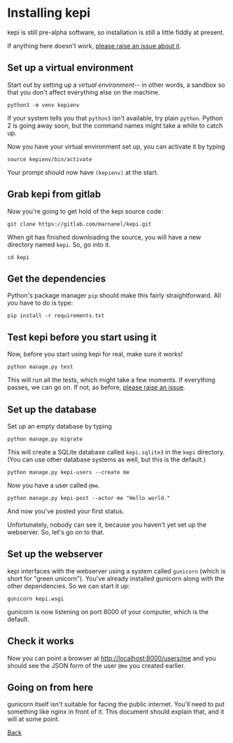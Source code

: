 Installing kepi
===============

kepi is still pre-alpha software, so installation is still a
little fiddly at present.

If anything here doesn't work, [please raise an issue about it](https://gitlab.com/marnanel/kepi/issues/new).

Set up a virtual environment
----------------------------

Start out by setting up a *virtual environment*-- in other words,
a sandbox so that you don't affect everything else on the machine.

```
python3 -m venv kepienv
```

If your system tells you that `python3` isn't available, try plain
`python`. Python 2 is going away soon, but the command names might
take a while to catch up.

Now you have your virtual environment set up, you can activate it
by typing

```
source kepienv/bin/activate
```

Your prompt should now have `(kepienv)` at the start.

Grab kepi from gitlab
---------------------

Now you're going to get hold of the kepi source code:

```
git clone https://gitlab.com/marnanel/kepi.git
```

When git has finished downloading the source, you will have a
new directory named `kepi`. So, go into it.

```
cd kepi
```

Get the dependencies
--------------------

Python's package manager `pip` should make this fairly straightforward.
All *you* have to do is type:

```
pip install -r requirements.txt
```

Test kepi before you start using it
-----------------------------------

Now, before you start using kepi for real, make sure it works!

```
python manage.py test
```

This will run all the tests, which might take a few moments.
If everything passes, we can go on. If not,
as before,
[please raise an issue](https://gitlab.com/marnanel/kepi/issues/new).

Set up the database
-------------------

Set up an empty database by typing

```
python manage.py migrate
```

This will create a SQLite database called `kepi.sqlite3` in the `kepi` directory.
(You can use other database systems as well, but this is the default.)

```
python manage.py kepi-users --create me
```

Now you have a user called `@me`.

```
python manage.py kepi-post --actor me "Hello world."
```

And now you've posted your first status.

Unfortunately, nobody can see it, because you haven't yet set up the webserver.
So, let's go on to that.

Set up the webserver
--------------------

kepi interfaces with the webserver using a system called `gunicorn` (which is
short for "green unicorn"). You've already installed gunicorn along with the
other dependencies. So we can start it up:

```
gunicorn kepi.wsgi
```

gunicorn is now listening on port 8000 of your computer, which is the
default.

Check it works
--------------

Now you can point a browser at
[http://localhost:8000/users/me](http://localhost:8000/users/me)
and you should see the JSON form of the user `@me` you created earlier.

Going on from here
------------------

gunicorn itself isn't suitable for facing the public internet.
You'll need to put something like nginx in front of it.
This document should explain that, and it will at some point.

[Back](../README.md)

